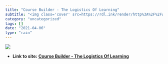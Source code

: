 ```yaml
---
title: "Course Builder - The Logistics Of Learning"
subtitle: "<img class='cover' src=https://rdl.ink/render/http%3A%2F%2Fwww.coursebuilder.com.au>"
category: "uncategorized"
tags: []
date: "2021-04-06"
type: "rain"
---
```

<img class="cover" src=https://rdl.ink/render/http%3A%2F%2Fwww.coursebuilder.com.au>


* **Link to site:** **[Course Builder - The Logistics Of Learning](http://www.coursebuilder.com.au)**
